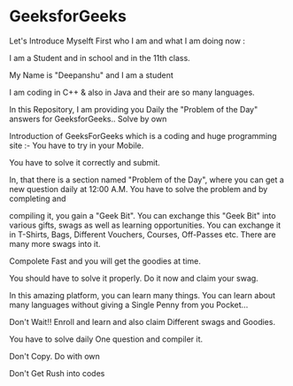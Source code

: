 # GeeksforGeeks



Let's Introduce Myselft First who I am and what I am doing now :

I am a Student  and in school and in the 11th class.


My Name is "Deepanshu" and I am a student

I am coding in C++  & also in Java and their are so many languages.

In this Repository, I am providing you Daily the "Problem of the Day" answers for GeeksforGeeks.. Solve by own

Introduction of GeeksForGeeks which is a coding  and huge programming site :- You have to try in your Mobile.

You have to solve it correctly and submit.


In, that there is a section named "Problem of the Day", where you can get a new question daily at 12:00 A.M. You have to solve the problem and by completing and 

compiling it, you gain a "Geek Bit". You can exchange this "Geek Bit" into various gifts, swags as well as learning opportunities. You can exchange it in T-Shirts, Bags, Different Vouchers, Courses, Off-Passes etc. There are many more swags into it. 

Compolete Fast and you will get the goodies at time.

You should have to solve it properly. Do it now and claim your swag.

In this amazing platform, you can learn many things. You can learn about many languages without giving a Single Penny from you Pocket...

Don't Wait!! Enroll and learn and also claim Different swags and Goodies.

You have to solve daily One question and compiler it.    

Don't Copy. Do with own

Don't Get Rush into codes   



